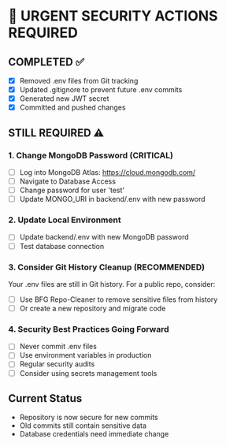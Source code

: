 # 🚨 URGENT SECURITY ACTIONS REQUIRED

## COMPLETED ✅
- [x] Removed .env files from Git tracking
- [x] Updated .gitignore to prevent future .env commits
- [x] Generated new JWT secret
- [x] Committed and pushed changes

## STILL REQUIRED ⚠️

### 1. Change MongoDB Password (CRITICAL)
- [ ] Log into MongoDB Atlas: https://cloud.mongodb.com/
- [ ] Navigate to Database Access
- [ ] Change password for user 'test'
- [ ] Update MONGO_URI in backend/.env with new password

### 2. Update Local Environment
- [ ] Update backend/.env with new MongoDB password
- [ ] Test database connection

### 3. Consider Git History Cleanup (RECOMMENDED)
Your .env files are still in Git history. For a public repo, consider:
- [ ] Use BFG Repo-Cleaner to remove sensitive files from history
- [ ] Or create a new repository and migrate code

### 4. Security Best Practices Going Forward
- [ ] Never commit .env files
- [ ] Use environment variables in production
- [ ] Regular security audits
- [ ] Consider using secrets management tools

## Current Status
- Repository is now secure for new commits
- Old commits still contain sensitive data
- Database credentials need immediate change